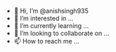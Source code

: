 - 👋 Hi, I’m @anishsingh935
- 👀 I’m interested in ...
- 🌱 I’m currently learning ...
- 💞️ I’m looking to collaborate on ...
- 📫 How to reach me ...

<!---
anishsingh935/anishsingh935 is a ✨ special ✨ repository because its `README.md` (this file) appears on your GitHub profile.
You can click the Preview link to take a look at your changes.
--->
